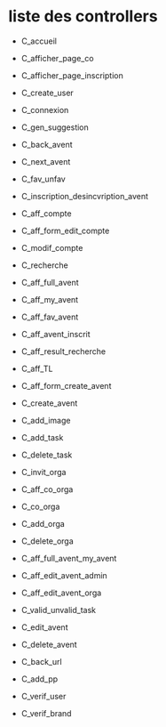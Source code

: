 # liste des controllers

- C_accueil
- C_afficher_page_co
- C_afficher_page_inscription
- C_create_user
- C_connexion
- C_gen_suggestion
- C_back_avent
- C_next_avent
- C_fav_unfav
- C_inscription_desincvription_avent
- C_aff_compte
- C_aff_form_edit_compte
- C_modif_compte
- C_recherche
- C_aff_full_avent
- C_aff_my_avent
- C_aff_fav_avent
- C_aff_avent_inscrit
- C_aff_result_recherche
- C_aff_TL
- C_aff_form_create_avent
- C_create_avent
- C_add_image
- C_add_task
- C_delete_task
- C_invit_orga
- C_aff_co_orga
- C_co_orga
- C_add_orga
- C_delete_orga
- C_aff_full_avent_my_avent
- C_aff_edit_avent_admin
- C_aff_edit_avent_orga
- C_valid_unvalid_task
- C_edit_avent
- C_delete_avent
- C_back_url

- C_add_pp
- C_verif_user
- C_verif_brand